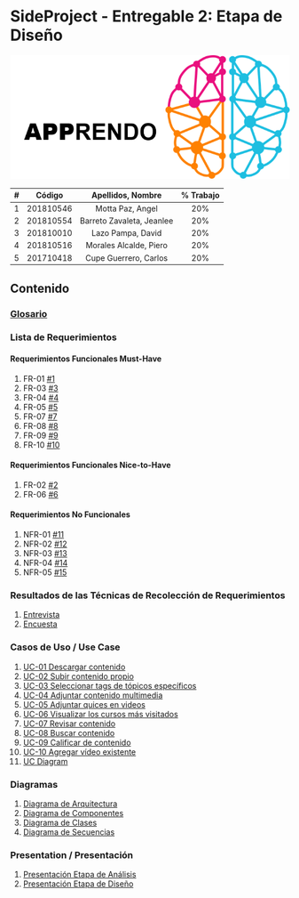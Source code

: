 # SideProject - Entregable 2: Etapa de Diseño

![](images/Apprendo_logo.png)

|  **#** | **Código** | **Apellidos, Nombre** | **% Trabajo** |
| :---: | :---: | :---: | :---: |
|  1 | 201810546 | Motta Paz, Angel | 20% |
|  2 | 201810554 | Barreto Zavaleta, Jeanlee | 20% |
|  3 | 201810010 | Lazo Pampa, David | 20% |
|  4 | 201810516 | Morales Alcalde, Piero | 20% |
|  5 | 201710418 | Cupe Guerrero, Carlos | 20% |

## Contenido
### [Glosario](docs/glossary.md)
### Lista de Requerimientos 
#### Requerimientos Funcionales Must-Have
1. FR-01 [#1](/../../issues/1)
2. FR-03 [#3](/../../issues/3)
3. FR-04 [#4](/../../issues/4)
4. FR-05 [#5](/../../issues/5)
5. FR-07 [#7](/../../issues/7)
6. FR-08 [#8](/../../issues/8)
7. FR-09 [#9](/../../issues/9)
8. FR-10 [#10](/../../issues/10)

#### Requerimientos Funcionales Nice-to-Have
1. FR-02 [#2](/../../issues/2)
2. FR-06 [#6](/../../issues/6)

#### Requerimientos No Funcionales
1. NFR-01 [#11](/../../issues/11)
2. NFR-02 [#12](/../../issues/12)
3. NFR-03 [#13](/../../issues/13)
4. NFR-04 [#14](/../../issues/14)
5. NFR-05 [#15](/../../issues/15)

### Resultados de las Técnicas de Recolección de Requerimientos
1. [Entrevista](docs/analysis/entrevista.md)
2. [Encuesta](docs/analysis/encuesta.md)

### Casos de Uso / Use Case
1. [UC-01 Descargar contenido](docs/analysis/UC01.md)
2. [UC-02 Subir contenido propio](docs/analysis/UC02.md)
3. [UC-03 Seleccionar tags de tópicos específicos](docs/analysis/UC03.md)
4. [UC-04 Adjuntar contenido multimedia](docs/analysis/UC04.md)
5. [UC-05 Adjuntar quices en videos](docs/analysis/UC05.md)
6. [UC-06 Visualizar los cursos más visitados](docs/analysis/UC06.md)
7. [UC-07 Revisar contenido](docs/analysis/UC07.md)
8. [UC-08 Buscar contenido](docs/analysis/UC08.md)
9. [UC-09 Calificar de contenido](docs/analysis/UC09.md)
10. [UC-10 Agregar vídeo existente](docs/analysis/UC10.md)
11. [UC Diagram](docs/analysis/UC_Diagram.md)

### Diagramas
1. [Diagrama de Arquitectura](docs/design/arquitectura.md)
2. [Diagrama de Componentes](docs/design/componentes.md)
3. [Diagrama de Clases](docs/design/clases.md)
4. [Diagrama de Secuencias](docs/design/secuencia.md)

### Presentation / Presentación
1. [Presentación Etapa de Análisis](docs/analysis/presentation.pdf)
2. [Presentación Etapa de Diseño](docs/design/presentation.pdf)
